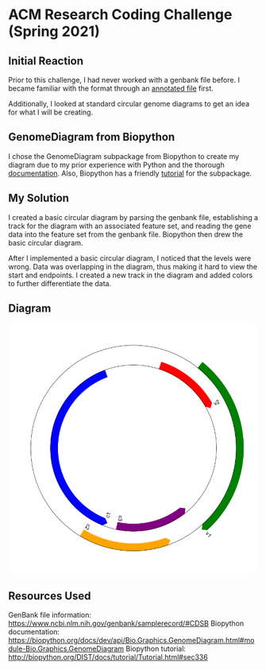 # ACM Research Coding Challenge (Spring 2021)

## Initial Reaction

Prior to this challenge, I had never worked with a genbank file before. I became familiar with the format through an [annotated file](https://www.ncbi.nlm.nih.gov/genbank/samplerecord/#CDSB) first.

Additionally, I looked at standard circular genome diagrams to get an idea for what I will be creating.

## GenomeDiagram from Biopython

I chose the GenomeDiagram subpackage from Biopython to create my diagram due to my prior experience with Python and the thorough [documentation](https://biopython.org/docs/dev/api/Bio.Graphics.GenomeDiagram.html#module-Bio.Graphics.GenomeDiagram). Also, Biopython has a friendly [tutorial](http://biopython.org/DIST/docs/tutorial/Tutorial.html#sec336) for the subpackage.

## My Solution

I created a basic circular diagram by parsing the genbank file, establishing a track for the diagram with an associated feature set, and reading the gene data into the feature set from the genbank file. Biopython then drew the basic circular diagram.

After I implemented a basic circular diagram, I noticed that the levels were wrong. Data was overlapping in the diagram, thus making it hard to view the start and endpoints. I created a new track in the diagram and added colors to further differentiate the data. 

## Diagram

![Tomato curly stunt virus circular diagram](tomato_curly_stunt_virus.png)

## Resources Used

GenBank file information: https://www.ncbi.nlm.nih.gov/genbank/samplerecord/#CDSB
Biopython documentation: https://biopython.org/docs/dev/api/Bio.Graphics.GenomeDiagram.html#module-Bio.Graphics.GenomeDiagram
Biopython tutorial: http://biopython.org/DIST/docs/tutorial/Tutorial.html#sec336
